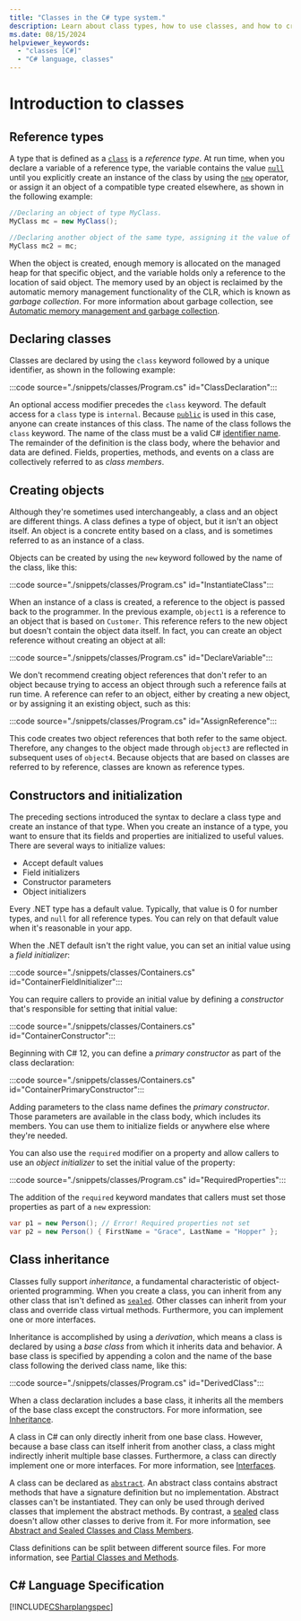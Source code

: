 ```yaml
---
title: "Classes in the C# type system."
description: Learn about class types, how to use classes, and how to create new class type declarations for your app.
ms.date: 08/15/2024
helpviewer_keywords: 
  - "classes [C#]"
  - "C# language, classes"
---
```

# Introduction to classes

## Reference types

A type that is defined as a [`class`](../../language-reference/keywords/class.md) is a *reference type*. At run time, when you declare a variable of a reference type, the variable contains the value [`null`](../../language-reference/keywords/null.md) until you explicitly create an instance of the class by using the [`new`](../../language-reference/operators/new-operator.md) operator, or assign it an object of a compatible type created elsewhere, as shown in the following example:

```csharp
//Declaring an object of type MyClass.
MyClass mc = new MyClass();

//Declaring another object of the same type, assigning it the value of the first object.
MyClass mc2 = mc;
```

When the object is created, enough memory is allocated on the managed heap for that specific object, and the variable holds only a reference to the location of said object. The memory used by an object is reclaimed by the automatic memory management functionality of the CLR, which is known as *garbage collection*. For more information about garbage collection, see [Automatic memory management and garbage collection](../../../standard/garbage-collection/fundamentals.md).

## Declaring classes

Classes are declared by using the `class` keyword followed by a unique identifier, as shown in the following example:

:::code source="./snippets/classes/Program.cs" id="ClassDeclaration":::

An optional access modifier precedes the `class` keyword. The default access for a `class` type is `internal`. Because [`public`](../../language-reference/keywords/public.md) is used in this case, anyone can create instances of this class. The name of the class follows the `class` keyword. The name of the class must be a valid C# [identifier name](../coding-style/identifier-names.md). The remainder of the definition is the class body, where the behavior and data are defined. Fields, properties, methods, and events on a class are collectively referred to as *class members*.

## Creating objects

Although they're sometimes used interchangeably, a class and an object are different things. A class defines a type of object, but it isn't an object itself. An object is a concrete entity based on a class, and is sometimes referred to as an instance of a class.

Objects can be created by using the `new` keyword followed by the name of the class, like this:

:::code source="./snippets/classes/Program.cs" id="InstantiateClass":::

When an instance of a class is created, a reference to the object is passed back to the programmer. In the previous example, `object1` is a reference to an object that is based on `Customer`. This reference refers to the new object but doesn't contain the object data itself. In fact, you can create an object reference without creating an object at all:

:::code source="./snippets/classes/Program.cs" id="DeclareVariable":::

We don't recommend creating object references that don't refer to an object because trying to access an object through such a reference fails at run time. A reference can refer to an object, either by creating a new object, or by assigning it an existing object, such as this:

:::code source="./snippets/classes/Program.cs" id="AssignReference":::

This code creates two object references that both refer to the same object. Therefore, any changes to the object made through `object3` are reflected in subsequent uses of `object4`. Because objects that are based on classes are referred to by reference, classes are known as reference types.

## Constructors and initialization

The preceding sections introduced the syntax to declare a class type and create an instance of that type. When you create an instance of a type, you want to ensure that its fields and properties are initialized to useful values. There are several ways to initialize values:

- Accept default values
- Field initializers
- Constructor parameters
- Object initializers

Every .NET type has a default value. Typically, that value is 0 for number types, and `null` for all reference types. You can rely on that default value when it's reasonable in your app.

When the .NET default isn't the right value, you can set an initial value using a *field initializer*:

:::code source="./snippets/classes/Containers.cs" id="ContainerFieldInitializer":::

You can require callers to provide an initial value by defining a *constructor* that's responsible for setting that initial value:

:::code source="./snippets/classes/Containers.cs" id="ContainerConstructor":::

Beginning with C# 12, you can define a *primary constructor* as part of the class declaration:

:::code source="./snippets/classes/Containers.cs" id="ContainerPrimaryConstructor":::

Adding parameters to the class name defines the *primary constructor*. Those parameters are available in the class body, which includes its members. You can use them to initialize fields or anywhere else where they're needed.

You can also use the `required` modifier on a property and allow callers to use an *object initializer* to set the initial value of the property:

:::code source="./snippets/classes/Program.cs" id="RequiredProperties":::

The addition of the `required` keyword mandates that callers must set those properties as part of a `new` expression:

```csharp
var p1 = new Person(); // Error! Required properties not set
var p2 = new Person() { FirstName = "Grace", LastName = "Hopper" };
```

## Class inheritance

Classes fully support *inheritance*, a fundamental characteristic of object-oriented programming. When you create a class, you can inherit from any other class that isn't defined as [`sealed`](../../language-reference/keywords/sealed.md). Other classes can inherit from your class and override class virtual methods. Furthermore, you can implement one or more interfaces.

Inheritance is accomplished by using a *derivation*, which means a class is declared by using a *base class* from which it inherits data and behavior. A base class is specified by appending a colon and the name of the base class following the derived class name, like this:

:::code source="./snippets/classes/Program.cs" id="DerivedClass":::

When a class declaration includes a base class, it inherits all the members of the base class except the constructors. For more information, see [Inheritance](../object-oriented/inheritance.md).

A class in C# can only directly inherit from one base class. However, because a base class can itself inherit from another class, a class might indirectly inherit multiple base classes. Furthermore, a class can directly implement one or more interfaces. For more information, see [Interfaces](interfaces.md).

A class can be declared as [`abstract`](../../language-reference/keywords/abstract.md). An abstract class contains abstract methods that have a signature definition but no implementation. Abstract classes can't be instantiated. They can only be used through derived classes that implement the abstract methods. By contrast, a [sealed](../../language-reference/keywords/sealed.md) class doesn't allow other classes to derive from it. For more information, see [Abstract and Sealed Classes and Class Members](../../programming-guide/classes-and-structs/abstract-and-sealed-classes-and-class-members.md).

Class definitions can be split between different source files. For more information, see [Partial Classes and Methods](../../programming-guide/classes-and-structs/partial-classes-and-methods.md).

## C# Language Specification

[!INCLUDE[CSharplangspec](~/includes/csharplangspec-md.md)]
